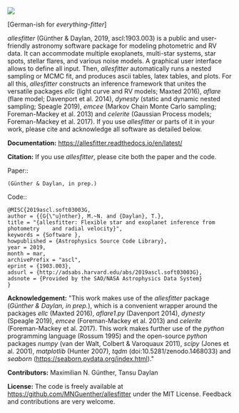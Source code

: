 ![](docs/source/_static/images/promo.gif)

[German-ish for *everything-fitter*]

*allesfitter* (Günther & Daylan, 2019, ascl:1903.003) is a public and user-friendly astronomy software package for modeling photometric and RV data. It can accommodate multiple exoplanets, multi-star systems, star spots, stellar flares, and various noise models. A graphical user interface allows to define all input. Then, *allesfitter* automatically runs a nested sampling or MCMC fit, and produces ascii tables, latex tables, and plots. For all this, *allesfitter* constructs an inference framework that unites the versatile packages *ellc* (light curve and RV models; Maxted 2016), *aflare* (flare model; Davenport et al. 2014), *dynesty* (static and dynamic nested sampling; Speagle 2019), *emcee* (Markov Chain Monte Carlo sampling; Foreman-Mackey et al. 2013) and *celerite* (Gaussian Process models; Foreman-Mackey et al. 2017). 
If you use *allesfitter* or parts of it in your work, please cite and acknowledge all software as detailed below.

**Documentation:**
https://allesfitter.readthedocs.io/en/latest/

**Citation:** If you use *allesfitter*, please cite both the paper and the code.

Paper::

	(Günther & Daylan, in prep.)

Code::

	@MISC{2019ascl.soft03003G,
 	author = {{G{\"u}nther}, M.~N. and {Daylan}, T.},
	title = "{allesfitter: Flexible star and exoplanet inference from photometry 	and radial velocity}",
	keywords = {Software },
	howpublished = {Astrophysics Source Code Library},
	year = 2019,
	month = mar,
	archivePrefix = "ascl",
	eprint = {1903.003},
	adsurl = {http://adsabs.harvard.edu/abs/2019ascl.soft03003G},
	adsnote = {Provided by the SAO/NASA Astrophysics Data System}
	}

**Acknowledgement:**
"This work makes use of the *allesfitter* package (*Günther \& Daylan, in prep.*), which is a convenient wrapper around the packages *ellc* (Maxted 2016), *aflare1.py* (Davenport 2014), *dynesty* (Speagle 2019), *emcee* (Foreman-Mackey et al. 2013) and *celerite* (Foreman-Mackey et al. 2017). This work makes further use of the *python* programming language (Rossum 1995) and the open-source *python* packages *numpy* (van der Walt, Colbert & Varoquaux 2011), *scipy* (Jones et al. 2001), *matplotlib* (Hunter 2007), *tqdm* (doi:10.5281/zenodo.1468033) and *seaborn* (https://seaborn.pydata.org/index.html)."

**Contributors:** 
Maximilian N. Günther, Tansu Daylan

**License:** 
The code is freely available at https://github.com/MNGuenther/allesfitter under the MIT License. Feedback and contributions are very welcome.
